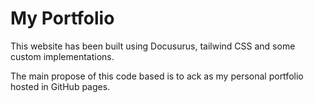 # My Portfolio 

This website has been built using Docusurus, tailwind CSS and some custom implementations.

The main propose of this code based is to ack as my personal portfolio hosted in GitHub pages.

